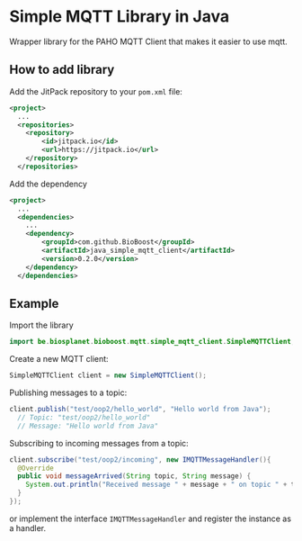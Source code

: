 # Simple MQTT Library in Java

Wrapper library for the PAHO MQTT Client that makes it easier to use mqtt.

## How to add library

Add the JitPack repository to your `pom.xml` file:

```xml
<project>
  ...
  <repositories>
    <repository>
        <id>jitpack.io</id>
        <url>https://jitpack.io</url>
    </repository>
  </repositories>
```

Add the dependency

```xml
<project>
  ...
  <dependencies>
    ...
    <dependency>
        <groupId>com.github.BioBoost</groupId>
        <artifactId>java_simple_mqtt_client</artifactId>
        <version>0.2.0</version>
    </dependency>
  </dependencies>
```

## Example

Import the library

```java
import be.biosplanet.bioboost.mqtt.simple_mqtt_client.SimpleMQTTClient;
```

Create a new MQTT client:

```java
SimpleMQTTClient client = new SimpleMQTTClient();
```

Publishing messages to a topic:

```java
client.publish("test/oop2/hello_world", "Hello world from Java");
  // Topic: "test/oop2/hello_world"
  // Message: "Hello world from Java"
```

Subscribing to incoming messages from a topic:

```java
client.subscribe("test/oop2/incoming", new IMQTTMessageHandler(){
  @Override
  public void messageArrived(String topic, String message) {
    System.out.println("Received message " + message + " on topic " + topic);
  }
});
```

or implement the interface `IMQTTMessageHandler` and register the instance as a handler.